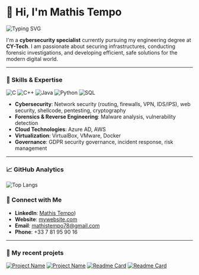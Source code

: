 # 👋 Hi, I'm Mathis Tempo


![Typing SVG](https://readme-typing-svg.herokuapp.com?color=006400&lines=Cybersecurity+Specialist;Passionate+about+Network+Security)


I'm a **cybersecurity specialist** currently pursuing my engineering degree at **CY-Tech**. I am passionate about securing infrastructures, conducting forensic investigations, and developing efficient, safe solutions for the modern digital world.

---

### 🚀 Skills & Expertise


![C](https://img.shields.io/badge/C-A8B9CC?style=for-the-badge&logo=c&logoColor=black)
![C++](https://img.shields.io/badge/C%2B%2B-00599C?style=for-the-badge&logo=c%2B%2B&logoColor=white)
![Java](https://img.shields.io/badge/Java-007396?style=for-the-badge&logo=java&logoColor=white)
![Python](https://img.shields.io/badge/Python-3776AB?style=for-the-badge&logo=python&logoColor=white)
![SQL](https://img.shields.io/badge/SQL-4479A1?style=for-the-badge&logo=postgresql&logoColor=white)


- **Cybersecurity**: Network security (routing, firewalls, VPN, IDS/IPS), web security, shellcode, pentesting, cryptography
- **Forensics & Reverse Engineering**: Malware analysis, vulnerability detection
- **Cloud Technologies**: Azure AD, AWS
- **Virtualization**: VirtualBox, VMware, Docker
- **Governance**: GDPR security governance, incident response, risk management


---

### 📈 GitHub Analytics

![Top Langs](https://github-readme-stats.vercel.app/api/top-langs/?username=Mathis-tempo&layout=compact&theme=radical&hide_border=true)




### 🔗 Connect with Me

- **LinkedIn**: [Mathis Tempo](https://www.linkedin.com/in/mathis-tempo/))
- **Website**: [mywebsite.com](https://www.mywebsite.com)
- **Email**: [mathistempo78@gmail.com](mailto:mathistempo78@gmail.com)
- **Phone**: +33 7 81 95 90 16

---




### ‎‍💼 My recent projets 
<!--
[![Readme Card](https://github-readme-stats.vercel.app/api/pin/?username=Mathis-tempo&repo=ELFInfector&theme=radical)](https://github.com/Mathis-tempo/ELFInfector)
-->

[![Project Name](https://github-readme-stats.vercel.app/api/pin/?username=MaximeBACQ&repo=SpringProject&theme=radical)](https://github.com/MaximeBACQ/SpringProject)
[![Project Name](https://github-readme-stats.vercel.app/api/pin/?username=MaximeBACQ&repo=JEEProj&theme=radical)](https://github.com/MaximeBACQ/JEEProj)
[![Readme Card](https://github-readme-stats.vercel.app/api/pin/?username=Mathis-tempo&repo=Java-CY-slide&theme=radical)](https://github.com/Mathis-tempo/Java-CY-slide)
[![Readme Card](https://github-readme-stats.vercel.app/api/pin/?username=RobinMeneust&repo=haskell-compression-project&theme=radical)](https://github.com/RobinMeneust/haskell-compression-project )


